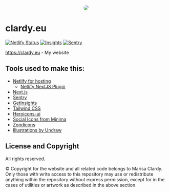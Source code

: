 <p align="center"><img style="border-radius: 200px;" src="https://www.gravatar.com/avatar/febc3d5f662cd665425a91c67e68bedc?s=200" /></p>

# clardy.eu

[![Netlify Status](https://api.netlify.com/api/v1/badges/0138ede1-1d4b-4f41-b6f8-e6e8b3003d23/deploy-status)](https://app.netlify.com/sites/marisa-clardy/deploys)
[![Insights](https://img.shields.io/badge/analytics-getinsights.io-blue)](https://getinsights.io/dashboard)
[![Sentry](https://img.shields.io/badge/error%20tracking-sentry.io-red)](https://sentry.io/organizations/marisa/issues/?project=5671037)

https://clardy.eu - My website

## Tools used to make this:

- [Netlify for hosting](https://www.netlify.com/)
    - [Netlify NextJS Plugin](https://github.com/netlify/netlify-plugin-nextjs)
- [Next.js](https://www.nextjs.org)
- [Sentry](https://sentry.io/)
- [GetInsights](https://getinsights.io/)
- [Tailwind CSS](https://tailwindcss.com/)
- [Heroicons-ui](https://github.com/sschoger/heroicons-ui)
- [Social Icons from Minima](https://github.com/jekyll/minima)
- [Zondicons](http://www.zondicons.com/)
- [Illustrations by Undraw](https://undraw.co/)

## License and Copyright

All rights reserved.

© Copyright for the website and all related code belongs to Marisa Clardy.
Only those with write access to this repository may use or redistribute anything within the
repository without express permission, except for in the cases of utilities or artwork as
described in the above section.
